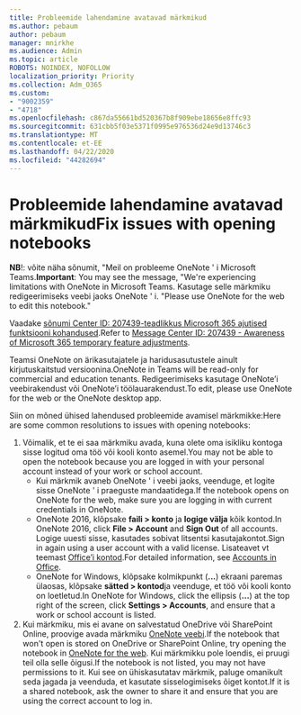 ```yaml
---
title: Probleemide lahendamine avatavad märkmikud
ms.author: pebaum
author: pebaum
manager: mnirkhe
ms.audience: Admin
ms.topic: article
ROBOTS: NOINDEX, NOFOLLOW
localization_priority: Priority
ms.collection: Adm_O365
ms.custom:
- "9002359"
- "4718"
ms.openlocfilehash: c867da55661bd520367b8f909ebe18656e8ffc93
ms.sourcegitcommit: 631cbb5f03e5371f0995e976536d24e9d13746c3
ms.translationtype: MT
ms.contentlocale: et-EE
ms.lasthandoff: 04/22/2020
ms.locfileid: "44282694"
---
```

# <a name="fix-issues-with-opening-notebooks"></a><span data-ttu-id="9cf55-102">Probleemide lahendamine avatavad märkmikud</span><span class="sxs-lookup"><span data-stu-id="9cf55-102">Fix issues with opening notebooks</span></span>

<span data-ttu-id="9cf55-103">**NB**!: võite näha sõnumit, "Meil on probleeme OneNote ' i Microsoft Teams.</span><span class="sxs-lookup"><span data-stu-id="9cf55-103">**Important**: You may see the message, "We're experiencing limitations with OneNote in Microsoft Teams.</span></span> <span data-ttu-id="9cf55-104">Kasutage selle märkmiku redigeerimiseks veebi jaoks OneNote ' i. "</span><span class="sxs-lookup"><span data-stu-id="9cf55-104">Please use OneNote for the web to edit this notebook."</span></span>

<span data-ttu-id="9cf55-105">Vaadake [sõnumi Center ID: 207439-teadlikkus Microsoft 365 ajutised funktsiooni kohandused](https://admin.microsoft.com/Adminportal/Home?source=applauncher#MessageCenter?id=MC207439).</span><span class="sxs-lookup"><span data-stu-id="9cf55-105">Refer to [Message Center ID: 207439 - Awareness of Microsoft 365 temporary feature adjustments](https://admin.microsoft.com/Adminportal/Home?source=applauncher#MessageCenter?id=MC207439).</span></span>

<span data-ttu-id="9cf55-106">Teamsi OneNote on ärikasutajatele ja haridusasutustele ainult kirjutuskaitstud versioonina.</span><span class="sxs-lookup"><span data-stu-id="9cf55-106">OneNote in Teams will be read-only for commercial and education tenants.</span></span> <span data-ttu-id="9cf55-107">Redigeerimiseks kasutage OneNote’i veebirakendust või OneNote’i töölauarakendust.</span><span class="sxs-lookup"><span data-stu-id="9cf55-107">To edit, please use OneNote for the web or the OneNote desktop app.</span></span>

<span data-ttu-id="9cf55-108">Siin on mõned ühised lahendused probleemide avamisel märkmikke:</span><span class="sxs-lookup"><span data-stu-id="9cf55-108">Here are some common resolutions to issues with opening notebooks:</span></span>

1. <span data-ttu-id="9cf55-109">Võimalik, et te ei saa märkmiku avada, kuna olete oma isikliku kontoga sisse logitud oma töö või kooli konto asemel.</span><span class="sxs-lookup"><span data-stu-id="9cf55-109">You may not be able to open the notebook because you are logged in with your personal account instead of your work or school account.</span></span>
    - <span data-ttu-id="9cf55-110">Kui märkmik avaneb OneNote ' i veebi jaoks, veenduge, et logite sisse OneNote ' i praeguste mandaatidega.</span><span class="sxs-lookup"><span data-stu-id="9cf55-110">If the notebook opens on OneNote for the web, make sure you are logging in with current credentials in OneNote.</span></span>
    - <span data-ttu-id="9cf55-111">OneNote 2016, klõpsake **faili > konto** ja **logige välja** kõik kontod.</span><span class="sxs-lookup"><span data-stu-id="9cf55-111">In OneNote 2016, click **File > Account** and **Sign Out** of all accounts.</span></span> <span data-ttu-id="9cf55-112">Logige uuesti sisse, kasutades sobivat litsentsi kasutajakontot.</span><span class="sxs-lookup"><span data-stu-id="9cf55-112">Sign in again using a user account with a valid license.</span></span> <span data-ttu-id="9cf55-113">Lisateavet vt teemast [Office’i kontod](https://support.office.com/article/accounts-in-office-628ea040-f265-49de-b986-be09c3ebf8a9).</span><span class="sxs-lookup"><span data-stu-id="9cf55-113">For detailed information, see [Accounts in Office](https://support.office.com/article/accounts-in-office-628ea040-f265-49de-b986-be09c3ebf8a9).</span></span> 
    - <span data-ttu-id="9cf55-114">OneNote for Windows, klõpsake kolmikpunkt (**...**) ekraani paremas ülaosas, klõpsake **sätted > kontod**ja veenduge, et töö või kooli konto on loetletud.</span><span class="sxs-lookup"><span data-stu-id="9cf55-114">In OneNote for Windows, click the ellipsis (**…**) at the top right of the screen, click **Settings > Accounts**, and ensure that a work or school account is listed.</span></span> 
2. <span data-ttu-id="9cf55-115">Kui märkmiku, mis ei avane on salvestatud OneDrive või SharePoint Online, proovige avada märkmiku [OneNote veebi](https://onenote.com).</span><span class="sxs-lookup"><span data-stu-id="9cf55-115">If the notebook that won't open is stored on OneDrive or SharePoint Online, try opening the notebook in [OneNote for the web](https://onenote.com).</span></span> <span data-ttu-id="9cf55-116">Kui märkmikku pole loendis, ei pruugi teil olla selle õigusi.</span><span class="sxs-lookup"><span data-stu-id="9cf55-116">If the notebook is not listed, you may not have permissions to it.</span></span> <span data-ttu-id="9cf55-117">Kui see on ühiskasutatav märkmik, paluge omanikult seda jagada ja veenduda, et kasutate sisselogimiseks õiget kontot.</span><span class="sxs-lookup"><span data-stu-id="9cf55-117">If it is a shared notebook, ask the owner to share it and ensure that you are using the correct account to log in.</span></span>
